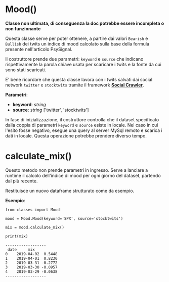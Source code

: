# Mood()

**Classe non ultimata, di conseguenza la doc potrebbe essere incompleta o non funzionante**

Questa classe serve per poter ottenere, a partire dai valori `Bearish` e `Bullish` dei twits un indice di mood calcolato sulla base della formula presente nell'articolo PsySignal. 

Il costruttore prende due parametri: `keyword` e `source` che indicano rispettivamente la parola chiave usata per scaricare i twits e la fonte da cui sono stati scaricati. 

E' bene ricordare che questa classe lavora con i twits salvati dai social network `twitter` e `stocktwits` tramite il framework [**Social Crawler**](https://github.com/AsoStrife/PHD-Social-Crawler).


**Parametri**:

- **keyword**: _string_
- **source**: _string_ ['twitter', 'stocktwits']

In fase di inizializzazione, il costruttore controlla che il dataset specificato dalla coppia di parametri `keyword` e `source` esiste in locale. Nel caso in cui l'esito fosse negativo, esegue una query al server MySql remoto e scarica i dati in locale. Questa operazione potrebbe prendere diverso tempo. 


# calculate_mix()
Questo metodo non prende parametri in ingresso. Serve a lanciare a runtime il calcolo dell'indice di mood per ogni giorno del dataset, partendo dal più recente. 

Restituisce un nuovo dataframe strutturato come da esempio. 

**Esempio**:

```
from classes import Mood

mood = Mood.Mood(keyword='SPX', source='stocktwits')

mix = mood.calculate_mix()

print(mix)

------------------
 date     mix
0    2019-04-02  0.5448
1    2019-04-01  0.8230
2    2019-03-31 -0.2772
3    2019-03-30 -0.0957
4    2019-03-29 -0.0638
------------------

```
